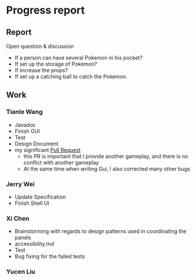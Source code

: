 # Progress report

## Report

Open question & discussion

- If a person can have several Pokemon in his pocket?
- If set up the storage of Pokemon?
- If increase the props?
- If set up a catching ball to catch the Pokemon.

## Work

### Tianle Wang

- Javadoc
- Finish GUI
- Test
- Design Document
- my significant [Pull Request](https://github.com/CSC207-UofT/course-project-jerry-text-adventure/commit/f5aca2c7687d6ffa44c60775ebf3964989b0c432)
  - this PR is important that I provide another gameplay, and there is no conflict with another gameplay
  - At the same time when writing Gui, I also corrected many other bugs

### Jerry Wei

- Update Specification
- Finish Shell UI

### Xi Chen

- Brainstorming with regards to design patterns used in coordinating the panels
- accessibility.md
- Test
- Bug fixing for the failed tests


### Yucen Liu


